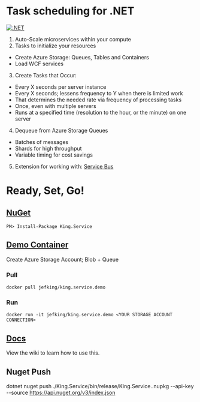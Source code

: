 # Task scheduling for .NET
[![.NET](https://github.com/jefking/King.Service/actions/workflows/dotnet.yml/badge.svg)](https://github.com/jefking/King.Service/actions/workflows/dotnet.yml)
1. Auto-Scale microservices within your compute
2. Tasks to initialize your resources
 + Create Azure Storage: Queues, Tables and Containers
 + Load WCF services
3. Create Tasks that Occur:
 + Every X seconds per server instance
 + Every X seconds; lessens frequency to Y when there is limited work
 + That determines the needed rate via frequency of processing tasks
 + Once, even with multiple servers
 + Runs at a specified time (resolution to the hour, or the minute) on one server
4. Dequeue from Azure Storage Queues
 + Batches of messages
 + Shards for high throughput
 + Variable timing for cost savings
5. Extension for working with: [Service Bus](https://github.com/jefking/King.Service.ServiceBus)

# Ready, Set, Go!
## [NuGet](https://www.nuget.org/packages/King.Service)
```
PM> Install-Package King.Service
```

## [Demo Container](https://hub.docker.com/r/jefking/king.service.demo)
Create Azure Storage Account; Blob + Queue

### Pull
```
docker pull jefking/king.service.demo
```

### Run
```
docker run -it jefking/king.service.demo <YOUR STORAGE ACCOUNT CONNECTION>
```

## [Docs](https://github.com/jefking/King.Service/wiki)
View the wiki to learn how to use this.

## Nuget Push
dotnet nuget push ./King.Service/bin/release/King.Service.<version>.nupkg --api-key <Key>  --source https://api.nuget.org/v3/index.json
